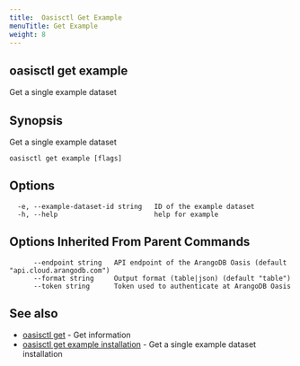 ```yaml
---
title:  Oasisctl Get Example
menuTitle: Get Example
weight: 8
---
```

## oasisctl get example

Get a single example dataset

## Synopsis
Get a single example dataset

```
oasisctl get example [flags]
```

## Options
```
  -e, --example-dataset-id string   ID of the example dataset
  -h, --help                        help for example
```

## Options Inherited From Parent Commands
```
      --endpoint string   API endpoint of the ArangoDB Oasis (default "api.cloud.arangodb.com")
      --format string     Output format (table|json) (default "table")
      --token string      Token used to authenticate at ArangoDB Oasis
```

## See also
* [oasisctl get](_index.md)	 - Get information
* [oasisctl get example installation](get-example-installation.md)	 - Get a single example dataset installation


